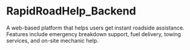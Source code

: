 # RapidRoadHelp_Backend
A web-based platform that helps users get instant roadside assistance.   Features include emergency breakdown support, fuel delivery, towing services, and on-site mechanic help.  
